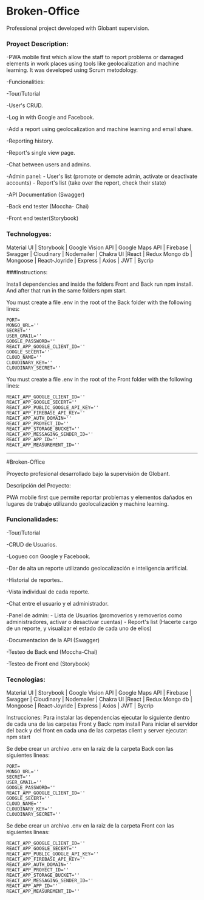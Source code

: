 # Broken-Office

Professional project developed with Globant supervision.

### Proyect Description:

-PWA mobile first which allow the staff to report problems or damaged elements in work places using tools like geolocalization and machine learning. It was developed using Scrum metodology.

-Funcionalities:

-Tour/Tutorial

-User's CRUD.

-Log in with Google and Facebook.

-Add a report using geolocalization and machine learning and email share.

-Reporting history.

-Report's single view page.

-Chat between users and admins.

-Admin panel: - User's list (promote or demote admin, activate or deactivate accounts) - Report's list (take over the report, check their state)

-API Documentation (Swagger)

-Back end tester (Moccha- Chai)

-Front end tester(Storybook)

### Technologyes: 
Material UI | Storybook | Google Vision API | Google Maps API | Firebase | Swagger | Cloudinary | Nodemailer | Chakra UI |React | Redux Mongo db | Mongoose | React-Joyride | Express | Axios | JWT | Bycrip

###Instructions: 

Install dependencies and inside the folders Front and Back run npm install. And after that run in the same folders npm start.

You must create a file .env in the root of the Back folder with the following lines:
    
    PORT=
    MONGO_URL=''
    SECRET='' 
    USER_GMAIL=''
    GOOGLE_PASSWORD=''
    REACT_APP_GOOGLE_CLIENT_ID=''
    GOOGLE_SECERT=''
    CLOUD_NAME=''
    CLOUDINARY_KEY=''
    CLOUDINARY_SECRET=''
    
You must create a file .env in the root of the Front folder with the following lines:

    REACT_APP_GOOGLE_CLIENT_ID=''
    REACT_APP_GOOGLE_SECERT=''
    REACT_APP_PUBLIC_GOOGLE_API_KEY=''
    REACT_APP_FIREBASE_API_KEY=''
    REACT_APP_AUTH_DOMAIN=''
    REACT_APP_PROYECT_ID=''
    REACT_APP_STORAGE_BUCKET=''
    REACT_APP_MESSAGING_SENDER_ID=''
    REACT_APP_APP_ID=''
    REACT_APP_MEASUREMENT_ID=''

--------------------------------------------------------------------------------------------------------------------------------------------------------
#Broken-Office

Proyecto profesional desarrollado bajo la supervisión de Globant.

Descripción del Proyecto:

PWA mobile first que permite reportar problemas y elementos dañados en lugares de trabajo utilizando geolocalización y machine learning.

### Funcionalidades:

-Tour/Tutorial

-CRUD de Usuarios.

-Logueo con Google y Facebook.

-Dar de alta un reporte utilizando geolocalización e inteligencia artificial.

-Historial de reportes..

-Vista individual de cada reporte.

-Chat entre el usuario y el administrador.

-Panel de admin: - Lista de Usuarios (promoverlos y removerlos como administradores, activar o desactivar cuentas) - Report's list (Hacerte cargo de un reporte, y visualizar el estado de cada uno de ellos)

-Documentacion de la API (Swagger)

-Testeo de Back end (Moccha-Chai)

-Testeo de Front end (Storybook)

### Tecnologías:

Material UI | Storybook | Google Vision API | Google Maps API | Firebase | Swagger | Cloudinary | Nodemailer | Chakra UI |React | Redux Mongo db | Mongoose | React-Joyride | Express | Axios | JWT | Bycrip

Instrucciones: Para instalar las dependencias ejecutar lo siguiente dentro de cada una de las carpetas Front y Back: npm install Para iniciar el servidor del back y del front en cada una de las carpetas client y server ejecutar: npm start

Se debe crear un archivo .env en la raiz de la carpeta Back con las siguientes lineas:

    PORT=
    MONGO_URL=''
    SECRET='' 
    USER_GMAIL=''
    GOOGLE_PASSWORD=''
    REACT_APP_GOOGLE_CLIENT_ID=''
    GOOGLE_SECERT=''
    CLOUD_NAME=''
    CLOUDINARY_KEY=''
    CLOUDINARY_SECRET=''
     
Se debe crear un archivo .env en la raiz de la carpeta Front con las siguientes lineas:

    REACT_APP_GOOGLE_CLIENT_ID=''
    REACT_APP_GOOGLE_SECERT=''
    REACT_APP_PUBLIC_GOOGLE_API_KEY=''
    REACT_APP_FIREBASE_API_KEY=''
    REACT_APP_AUTH_DOMAIN=''
    REACT_APP_PROYECT_ID=''
    REACT_APP_STORAGE_BUCKET=''
    REACT_APP_MESSAGING_SENDER_ID=''
    REACT_APP_APP_ID=''
    REACT_APP_MEASUREMENT_ID=''
